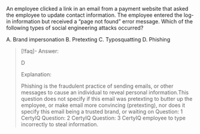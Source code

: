
An employee clicked a link in an email from a payment website that asked the employee to update contact information. The employee entered the log-in information but received a “page not found” error message. Which of the following types of social engineering attacks occurred? 

A. Brand impersonation
B. Pretexting 
C. Typosquatting
D. Phishing

> [!faq]- Answer: 
> 
> D 
> 
> Explanation: 
> 
> Phishing is the fraudulent practice of sending emails, or other messages to cause an individual to reveal personal information.This question does not specify if this email was pretexting to butter up the employee, or make email more convincing (pretexting), nor does it specify this email being a trusted brand, or waiting on Question: 1 CertyIQ Question: 2 CertyIQ Question: 3 CertyIQ employee to type incorrectly to steal information.

